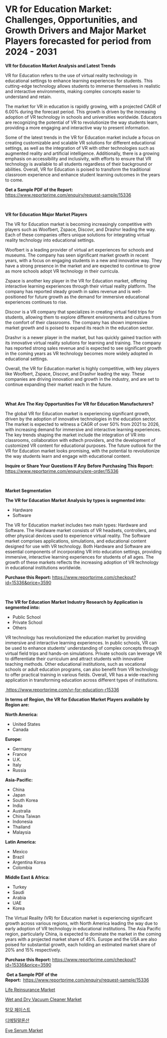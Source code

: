 <p><h1>VR for Education Market: Challenges, Opportunities, and Growth Drivers and Major Market Players forecasted for period from 2024 - 2031</h1></p><p><strong>VR for Education Market Analysis and Latest Trends</strong></p>
<p><p>VR for Education refers to the use of virtual reality technology in educational settings to enhance learning experiences for students. This cutting-edge technology allows students to immerse themselves in realistic and interactive environments, making complex concepts easier to understand and retain.</p><p>The market for VR in education is rapidly growing, with a projected CAGR of 6.00% during the forecast period. This growth is driven by the increasing adoption of VR technology in schools and universities worldwide. Educators are recognizing the potential of VR to revolutionize the way students learn, providing a more engaging and interactive way to present information.</p><p>Some of the latest trends in the VR for Education market include a focus on creating customizable and scalable VR solutions for different educational settings, as well as the integration of VR with other technologies such as augmented reality and artificial intelligence. Additionally, there is a growing emphasis on accessibility and inclusivity, with efforts to ensure that VR technology is available to all students regardless of their background or abilities. Overall, VR for Education is poised to transform the traditional classroom experience and enhance student learning outcomes in the years to come.</p></p>
<p><strong>Get a Sample PDF of the Report:&nbsp;</strong> <a href="https://www.reportprime.com/enquiry/request-sample/15336">https://www.reportprime.com/enquiry/request-sample/15336</a></p>
<p>&nbsp;</p>
<p><strong>VR for Education Major Market Players</strong></p>
<p><p>The VR for Education market is becoming increasingly competitive with players such as Woofbert, Zspace, Discovr, and Drashvr leading the way. Each of these companies offers unique solutions for integrating virtual reality technology into educational settings. </p><p>Woofbert is a leading provider of virtual art experiences for schools and museums. The company has seen significant market growth in recent years, with a focus on engaging students in a new and innovative way. They have a strong presence in the market and are expected to continue to grow as more schools adopt VR technology in their curricula.</p><p>Zspace is another key player in the VR for Education market, offering interactive learning experiences through their virtual reality platform. The company has reported steady growth in sales revenue and is well-positioned for future growth as the demand for immersive educational experiences continues to rise.</p><p>Discovr is a VR company that specializes in creating virtual field trips for students, allowing them to explore different environments and cultures from the comfort of their classrooms. The company has shown impressive market growth and is poised to expand its reach in the education sector.</p><p>Drashvr is a newer player in the market, but has quickly gained traction with its innovative virtual reality solutions for learning and training. The company has reported strong sales revenue and is expected to see significant growth in the coming years as VR technology becomes more widely adopted in educational settings.</p><p>Overall, the VR for Education market is highly competitive, with key players like Woofbert, Zspace, Discovr, and Drashvr leading the way. These companies are driving innovation and growth in the industry, and are set to continue expanding their market reach in the future.</p></p>
<p>&nbsp;</p>
<p><strong>What Are The Key Opportunities For VR for Education Manufacturers?</strong></p>
<p><p>The global VR for Education market is experiencing significant growth, driven by the adoption of innovative technologies in the education sector. The market is expected to witness a CAGR of over 50% from 2021 to 2026, with increasing demand for immersive and interactive learning experiences. The key trends shaping the market include the integration of VR into classrooms, collaboration with edtech providers, and the development of customized VR content for educational purposes. The future outlook for the VR for Education market looks promising, with the potential to revolutionize the way students learn and engage with educational content.</p></p>
<p><strong>Inquire or Share Your Questions If Any Before Purchasing This Report:</strong> <a href="https://www.reportprime.com/enquiry/pre-order/15336">https://www.reportprime.com/enquiry/pre-order/15336</a></p>
<p>&nbsp;</p>
<p><strong>Market Segmentation</strong></p>
<p><strong>The VR for Education Market Analysis by types is segmented into:</strong></p>
<p><ul><li>Hardware</li><li>Software</li></ul></p>
<p><p>The VR for Education market includes two main types: Hardware and Software. The Hardware market consists of VR headsets, controllers, and other physical devices used to experience virtual reality. The Software market comprises applications, simulations, and educational content designed for use with VR technology. Both Hardware and Software are essential components of incorporating VR into education settings, providing immersive, interactive learning experiences for students of all ages. The growth of these markets reflects the increasing adoption of VR technology in educational institutions worldwide.</p></p>
<p><strong>Purchase this Report:&nbsp;</strong><a href="https://www.reportprime.com/checkout?id=15336&price=3590">https://www.reportprime.com/checkout?id=15336&price=3590</a></p>
<p>&nbsp;</p>
<p><strong>The VR for Education Market Industry Research by Application is segmented into:</strong></p>
<p><ul><li>Public School</li><li>Private School</li><li>Others</li></ul></p>
<p><p>VR technology has revolutionized the education market by providing immersive and interactive learning experiences. In public schools, VR can be used to enhance students' understanding of complex concepts through virtual field trips and hands-on simulations. Private schools can leverage VR to differentiate their curriculum and attract students with innovative teaching methods. Other educational institutions, such as vocational schools or adult education programs, can also benefit from VR technology to offer practical training in various fields. Overall, VR has a wide-reaching application in transforming education across different types of institutions.</p></p>
<p><a href="https://www.reportprime.com/vr-for-education-r15336">&nbsp;https://www.reportprime.com/vr-for-education-r15336</a></p>
<p><strong>In terms of Region, the VR for Education Market Players available by Region are:</strong></p>
<p>
    <p> <strong> North America: </strong>
        <ul>
            <li>United States</li>
            <li>Canada</li>
        </ul>
        </p> 
    <p> <strong> Europe: </strong>
        <ul>
            <li>Germany</li>
            <li>France</li>
            <li>U.K.</li>
            <li>Italy</li>
            <li>Russia</li>
        </ul>
        </p> 
    <p> <strong> Asia-Pacific: </strong>
        <ul>
            <li>China</li>
            <li>Japan</li>
            <li>South Korea</li>
            <li>India</li>
            <li>Australia</li>
            <li>China Taiwan</li>
            <li>Indonesia</li>
            <li>Thailand</li>
            <li>Malaysia</li>
        </ul>
        </p> 
    <p> <strong> Latin America: </strong>
        <ul>
            <li>Mexico</li>
            <li>Brazil</li>
            <li>Argentina Korea</li>
            <li>Colombia</li>
        </ul>
        </p> 
    <p> <strong> Middle East & Africa: </strong>
        <ul>
            <li>Turkey</li>
            <li>Saudi</li>
            <li>Arabia</li>
            <li>UAE</li>
            <li>Korea</li>
        </ul>
    </p>
    </p>
<p><p>The Virtual Reality (VR) for Education market is experiencing significant growth across various regions, with North America leading the way due to early adoption of VR technology in educational institutions. The Asia Pacific region, particularly China, is expected to dominate the market in the coming years with a projected market share of 45%. Europe and the USA are also poised for substantial growth, each holding an estimated market share of 20% and 15% respectively.</p></p>
<p><strong>Purchase this Report: </strong><a href="https://www.reportprime.com/checkout?id=15336&price=3590">https://www.reportprime.com/checkout?id=15336&price=3590</a></p>
<p>&nbsp;<strong>Get a Sample PDF of the Report:&nbsp;&nbsp;</strong><a href="https://www.reportprime.com/enquiry/request-sample/15336">https://www.reportprime.com/enquiry/request-sample/15336</a></p>
<p><strong></strong></p>
<p><p><a href="https://github.com/Sarissaschmalingtr6fz2739/Market-Research-Report-List-2/blob/main/life-reinsurance-market.md">Life Reinsurance Market</a></p><p><a href="https://issuu.com/reportprime-2/docs/wet-and-dry-vacuum-cleaner-market-size-2030.pptx">Wet and Dry Vacuum Cleaner Market</a></p><p><a href="https://github.com/vseigx30c9a1j/Market-Research-Report-List-2/blob/main/176924676044.md">탈모 페이스트</a></p><p><a href="https://github.com/WilburKihn5676/Market-Research-Report-List-1/blob/main/811971576045.md">디메틸말론산</a></p><p><a href="https://www.linkedin.com/pulse/analyzing-eye-serum-market-global-industry-perspective-m3b0c">Eye Serum Market</a></p></p>